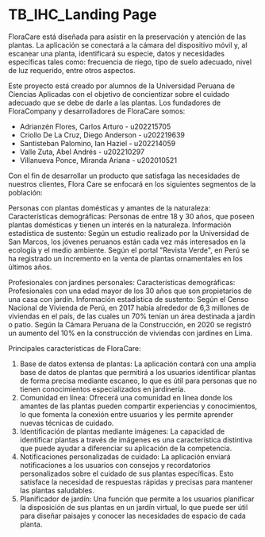 # TB_IHC_Landing Page

FloraCare está diseñada para asistir en la preservación y atención de las plantas. La aplicación se conectará a la cámara del dispositivo móvil y, al escanear una planta, identificará su especie, datos y necesidades específicas tales como: frecuencia de riego, tipo de suelo adecuado, nivel de luz requerido, entre otros aspectos.


Este proyecto está creado por alumnos de la Universidad Peruana de Ciencias Aplicadas con el objetivo de concientizar sobre el cuidado adecuado que se debe de darle a las plantas.
Los fundadores de FloraCompany y desarrolladores de FloraCare somos:
- Adrianzén Flores, Carlos Arturo - u202215705 
- Criollo De La Cruz, Diego Anderson - u202219639
- Santisteban Palomino, Ian Haziel - u202214059
- Valle Zuta, Abel Andrés - u202210297
- Villanueva Ponce, Miranda Ariana - u202010521

Con el fin de desarrollar un producto que satisfaga las necesidades de nuestros clientes, Flora Care se enfocará en los siguientes segmentos de la población:

Personas con plantas domésticas y amantes de la naturaleza: 
Características demográficas: Personas de entre 18 y 30 años, que poseen plantas domésticas y tienen un interés en la naturaleza.
Información estadística de sustento:
Según un estudio realizado por la Universidad de San Marcos, los jóvenes peruanos están cada vez más interesados en la ecología y el medio ambiente.
Según el portal "Revista Verde", en Perú se ha registrado un incremento en la venta de plantas ornamentales en los últimos años.

Profesionales con jardines personales: 
Características demográficas: Profesionales con una edad mayor de los 30 años que son propietarios de una casa con jardín.
Información estadística de sustento:
Según el Censo Nacional de Vivienda de Perú, en 2017 había alrededor de 6,3 millones de viviendas en el país, de las cuales un 70% tenían un área destinada a jardín o patio.
Según la Cámara Peruana de la Construcción, en 2020 se registró un aumento del 10% en la construcción de viviendas con jardines en Lima.


Principales características de FloraCare:
1. Base de datos extensa de plantas: La aplicación contará con una amplia base de datos de plantas que permitirá a los usuarios identificar plantas de forma precisa mediante escaneo, lo que es útil para personas que no tienen conocimientos especializados en jardinería.
2. Comunidad en línea: Ofrecerá una comunidad en línea donde los amantes de las plantas pueden compartir experiencias y conocimientos, lo que fomenta la conexión entre usuarios y les permite aprender nuevas técnicas de cuidado.
3. Identificación de plantas mediante imágenes: La capacidad de identificar plantas a través de imágenes es una característica distintiva que puede ayudar a diferenciar su aplicación de la competencia.
4. Notificaciones personalizadas de cuidado: La aplicación enviará notificaciones a los usuarios con consejos y recordatorios personalizados sobre el cuidado de sus plantas específicas. Esto satisface la necesidad de respuestas rápidas y precisas para mantener las plantas saludables.
5. Planificador de jardín: Una función que permite a los usuarios planificar la disposición de sus plantas en un jardín virtual, lo que puede ser útil para diseñar paisajes y conocer las necesidades de espacio de cada planta.
